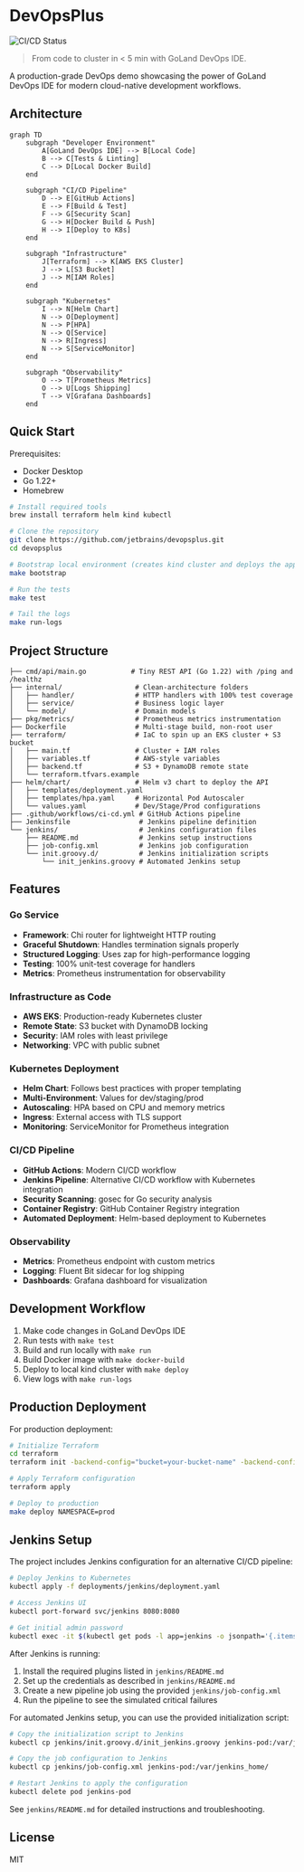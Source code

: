 # DevOpsPlus

![CI/CD Status](https://github.com/jetbrains/devopsplus/actions/workflows/ci-cd.yml/badge.svg)

> From code to cluster in < 5 min with GoLand DevOps IDE.

A production-grade DevOps demo showcasing the power of GoLand DevOps IDE for modern cloud-native development workflows.

## Architecture

```mermaid
graph TD
    subgraph "Developer Environment"
        A[GoLand DevOps IDE] --> B[Local Code]
        B --> C[Tests & Linting]
        C --> D[Local Docker Build]
    end

    subgraph "CI/CD Pipeline"
        D --> E[GitHub Actions]
        E --> F[Build & Test]
        F --> G[Security Scan]
        G --> H[Docker Build & Push]
        H --> I[Deploy to K8s]
    end

    subgraph "Infrastructure"
        J[Terraform] --> K[AWS EKS Cluster]
        J --> L[S3 Bucket]
        J --> M[IAM Roles]
    end

    subgraph "Kubernetes"
        I --> N[Helm Chart]
        N --> O[Deployment]
        N --> P[HPA]
        N --> Q[Service]
        N --> R[Ingress]
        N --> S[ServiceMonitor]
    end

    subgraph "Observability"
        O --> T[Prometheus Metrics]
        O --> U[Logs Shipping]
        T --> V[Grafana Dashboards]
    end
```

## Quick Start

Prerequisites:
- Docker Desktop
- Go 1.22+
- Homebrew

```bash
# Install required tools
brew install terraform helm kind kubectl

# Clone the repository
git clone https://github.com/jetbrains/devopsplus.git
cd devopsplus

# Bootstrap local environment (creates kind cluster and deploys the app)
make bootstrap

# Run the tests
make test

# Tail the logs
make run-logs
```

## Project Structure

```
├── cmd/api/main.go           # Tiny REST API (Go 1.22) with /ping and /healthz
├── internal/                  # Clean-architecture folders
│   ├── handler/               # HTTP handlers with 100% test coverage
│   ├── service/               # Business logic layer
│   └── model/                 # Domain models
├── pkg/metrics/               # Prometheus metrics instrumentation
├── Dockerfile                 # Multi-stage build, non-root user
├── terraform/                 # IaC to spin up an EKS cluster + S3 bucket
│   ├── main.tf                # Cluster + IAM roles
│   ├── variables.tf           # AWS-style variables
│   ├── backend.tf             # S3 + DynamoDB remote state
│   └── terraform.tfvars.example
├── helm/chart/                # Helm v3 chart to deploy the API
│   ├── templates/deployment.yaml
│   ├── templates/hpa.yaml     # Horizontal Pod Autoscaler
│   └── values.yaml            # Dev/Stage/Prod configurations
├── .github/workflows/ci-cd.yml # GitHub Actions pipeline
├── Jenkinsfile                 # Jenkins pipeline definition
└── jenkins/                    # Jenkins configuration files
    ├── README.md               # Jenkins setup instructions
    ├── job-config.xml          # Jenkins job configuration
    └── init.groovy.d/          # Jenkins initialization scripts
        └── init_jenkins.groovy # Automated Jenkins setup
```

## Features

### Go Service

- **Framework**: Chi router for lightweight HTTP routing
- **Graceful Shutdown**: Handles termination signals properly
- **Structured Logging**: Uses zap for high-performance logging
- **Testing**: 100% unit-test coverage for handlers
- **Metrics**: Prometheus instrumentation for observability

### Infrastructure as Code

- **AWS EKS**: Production-ready Kubernetes cluster
- **Remote State**: S3 bucket with DynamoDB locking
- **Security**: IAM roles with least privilege
- **Networking**: VPC with public subnet

### Kubernetes Deployment

- **Helm Chart**: Follows best practices with proper templating
- **Multi-Environment**: Values for dev/staging/prod
- **Autoscaling**: HPA based on CPU and memory metrics
- **Ingress**: External access with TLS support
- **Monitoring**: ServiceMonitor for Prometheus integration

### CI/CD Pipeline

- **GitHub Actions**: Modern CI/CD workflow
- **Jenkins Pipeline**: Alternative CI/CD workflow with Kubernetes integration
- **Security Scanning**: gosec for Go security analysis
- **Container Registry**: GitHub Container Registry integration
- **Automated Deployment**: Helm-based deployment to Kubernetes

### Observability

- **Metrics**: Prometheus endpoint with custom metrics
- **Logging**: Fluent Bit sidecar for log shipping
- **Dashboards**: Grafana dashboard for visualization

## Development Workflow

1. Make code changes in GoLand DevOps IDE
2. Run tests with `make test`
3. Build and run locally with `make run`
4. Build Docker image with `make docker-build`
5. Deploy to local kind cluster with `make deploy`
6. View logs with `make run-logs`

## Production Deployment

For production deployment:

```bash
# Initialize Terraform
cd terraform
terraform init -backend-config="bucket=your-bucket-name" -backend-config="dynamodb_table=your-table-name"

# Apply Terraform configuration
terraform apply

# Deploy to production
make deploy NAMESPACE=prod
```

## Jenkins Setup

The project includes Jenkins configuration for an alternative CI/CD pipeline:

```bash
# Deploy Jenkins to Kubernetes
kubectl apply -f deployments/jenkins/deployment.yaml

# Access Jenkins UI
kubectl port-forward svc/jenkins 8080:8080

# Get initial admin password
kubectl exec -it $(kubectl get pods -l app=jenkins -o jsonpath='{.items[0].metadata.name}') -- cat /var/jenkins_home/secrets/initialAdminPassword
```

After Jenkins is running:

1. Install the required plugins listed in `jenkins/README.md`
2. Set up the credentials as described in `jenkins/README.md`
3. Create a new pipeline job using the provided `jenkins/job-config.xml`
4. Run the pipeline to see the simulated critical failures

For automated Jenkins setup, you can use the provided initialization script:

```bash
# Copy the initialization script to Jenkins
kubectl cp jenkins/init.groovy.d/init_jenkins.groovy jenkins-pod:/var/jenkins_home/init.groovy.d/

# Copy the job configuration to Jenkins
kubectl cp jenkins/job-config.xml jenkins-pod:/var/jenkins_home/

# Restart Jenkins to apply the configuration
kubectl delete pod jenkins-pod
```

See `jenkins/README.md` for detailed instructions and troubleshooting.

## License

MIT
